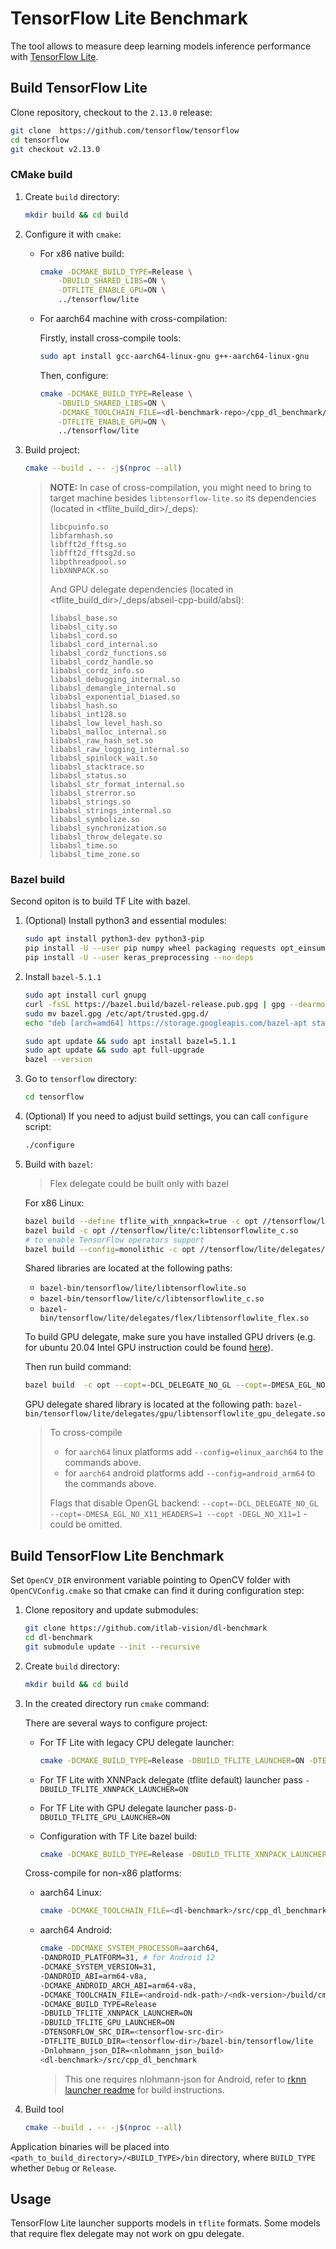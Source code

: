 # TensorFlow Lite Benchmark

The tool allows to measure deep learning models inference performance with [TensorFlow Lite][tflite].

## Build TensorFlow Lite

Clone repository, checkout to the `2.13.0` release:

```bash
git clone  https://github.com/tensorflow/tensorflow
cd tensorflow
git checkout v2.13.0
```

### CMake build

1. Create `build` directory:

    ```bash
    mkdir build && cd build
    ```

1. Configure it with `cmake`:

    - For x86 native build:

        ```bash
        cmake -DCMAKE_BUILD_TYPE=Release \
            -DBUILD_SHARED_LIBS=ON \
            -DTFLITE_ENABLE_GPU=ON \
            ../tensorflow/lite
        ```

    - For aarch64 machine with cross-compilation:

        Firstly, install cross-compile tools:

        ```bash
        sudo apt install gcc-aarch64-linux-gnu g++-aarch64-linux-gnu
        ```

        Then, configure:

        ```bash
        cmake -DCMAKE_BUILD_TYPE=Release \
            -DBUILD_SHARED_LIBS=ON \
            -DCMAKE_TOOLCHAIN_FILE=<dl-benchmark-repo>/cpp_dl_benchmark/cmake/aarch64_toolchain.cmake \
            -DTFLITE_ENABLE_GPU=ON \
            ../tensorflow/lite
        ```

1. Build project:

    ```bash
    cmake --build . -- -j$(nproc --all)
    ```

    > **NOTE:**
   > In case of cross-compilation, you might need to bring to target machine
   > besides `libtensorflow-lite.so` its dependencies (located in <tflite_build_dir>/_deps):
   > ```
    >libcpuinfo.so
    >libfarmhash.so
    >libfft2d_fftsg.so
    >libfft2d_fftsg2d.so
    >libpthreadpool.so
    >libXNNPACK.so
    >```
    >And GPU delegate dependencies (located in <tflite_build_dir>/_deps/abseil-cpp-build/absl):
   >```
    >libabsl_base.so
    >libabsl_city.so
    >libabsl_cord.so
    >libabsl_cord_internal.so
    >libabsl_cordz_functions.so
    >libabsl_cordz_handle.so
    >libabsl_cordz_info.so
    >libabsl_debugging_internal.so
    >libabsl_demangle_internal.so
    >libabsl_exponential_biased.so
    >libabsl_hash.so
    >libabsl_int128.so
    >libabsl_low_level_hash.so
    >libabsl_malloc_internal.so
    >libabsl_raw_hash_set.so
    >libabsl_raw_logging_internal.so
    >libabsl_spinlock_wait.so
    >libabsl_stacktrace.so
    >libabsl_status.so
    >libabsl_str_format_internal.so
    >libabsl_strerror.so
    >libabsl_strings.so
    >libabsl_strings_internal.so
    >libabsl_symbolize.so
    >libabsl_synchronization.so
    >libabsl_throw_delegate.so
    >libabsl_time.so
    >libabsl_time_zone.so
    >```

>

### Bazel build

Second opiton is to build TF Lite with bazel.

1. (Optional) Install python3 and essential modules:

    ```bash
    sudo apt install python3-dev python3-pip    
    pip install -U --user pip numpy wheel packaging requests opt_einsum
    pip install -U --user keras_preprocessing --no-deps
    ```

1. Install `bazel-5.1.1`

    ```bash
    sudo apt install curl gnupg
    curl -fsSL https://bazel.build/bazel-release.pub.gpg | gpg --dearmor > bazel.gpg
    sudo mv bazel.gpg /etc/apt/trusted.gpg.d/
    echo "deb [arch=amd64] https://storage.googleapis.com/bazel-apt stable jdk1.8" | sudo tee /etc/apt/sources.list.d/bazel.list
    
    sudo apt update && sudo apt install bazel=5.1.1
    sudo apt update && sudo apt full-upgrade
    bazel --version
    ```

1. Go to `tensorflow` directory:

    ```bash
    cd tensorflow
    ```

1. (Optional) If you need to adjust build settings, you can call `configure` script:

    ```bash
    ./configure
    ```

1. Build with `bazel`:
    > Flex delegate could be built only with bazel

   For x86 Linux:

    ```bash
    bazel build --define tflite_with_xnnpack=true -c opt //tensorflow/lite:libtensorflowlite.so
    bazel build -c opt //tensorflow/lite/c:libtensorflowlite_c.so
    # to enable TensorFlow operators support
    bazel build --config=monolithic -c opt //tensorflow/lite/delegates/flex:tensorflowlite_flex
    ```

    Shared libraries are located at the following paths:

    * `bazel-bin/tensorflow/lite/libtensorflowlite.so`
    * `bazel-bin/tensorflow/lite/c/libtensorflowlite_c.so`
    * `bazel-bin/tensorflow/lite/delegates/flex/libtensorflowlite_flex.so`

    To build GPU delegate, make sure you have installed GPU drivers (e.g. for ubuntu 20.04 Intel GPU instruction could be
   found [here][gpu-drivers]).

   Then run build command:

    ```bash
    bazel build  -c opt --copt=-DCL_DELEGATE_NO_GL --copt=-DMESA_EGL_NO_X11_HEADERS=1 --copt -DEGL_NO_X11=1 //tensorflow/lite/delegates/gpu:libtensorflowlite_gpu_delegate.so
    ```
    GPU delegate shared library is located at the following
   path: `bazel-bin/tensorflow/lite/delegates/gpu/libtensorflowlite_gpu_delegate.so`

   > To cross-compile
   > * for `aarch64` linux platforms add `--config=elinux_aarch64` to the commands above.
   > * for `aarch64` android platforms add `--config=android_arm64` to the commands above.
   >
   > Flags that disable OpenGL backend: `--copt=-DCL_DELEGATE_NO_GL
   > --copt=-DMESA_EGL_NO_X11_HEADERS=1 --copt -DEGL_NO_X11=1` - could
   > be omitted.

## Build TensorFlow Lite Benchmark

Set `OpenCV_DIR` environment variable pointing to OpenCV folder with `OpenCVConfig.cmake`
so that cmake can find it during configuration step:

1. Clone repository and update submodules:

    ```bash
    git clone https://github.com/itlab-vision/dl-benchmark
    cd dl-benchmark
    git submodule update --init --recursive
    ```

1. Create `build` directory:

    ```bash
    mkdir build && cd build
    ```

1. In the created directory run `cmake` command:

    There are several ways to configure project:

    - For TF Lite with legacy CPU delegate launcher:

         ```bash
         cmake -DCMAKE_BUILD_TYPE=Release -DBUILD_TFLITE_LAUNCHER=ON -DTENSORFLOW_SRC_DIR=<tensorflow-src-dir> -DTFLITE_BUILD_DIR=<tflite-build-dir> <dl-benchmark>/src/cpp_dl_benchmark
         ```

    - For TF Lite with XNNPack delegate (tflite default) launcher pass `-DBUILD_TFLITE_XNNPACK_LAUNCHER=ON`

    - For TF Lite with GPU delegate launcher pass`-D-DBUILD_TFLITE_GPU_LAUNCHER=ON`

    - Configuration with TF Lite bazel build:
        ```bash
        cmake -DCMAKE_BUILD_TYPE=Release -DBUILD_TFLITE_XNNPACK_LAUNCHER=ON -DTENSORFLOW_SRC_DIR=<tensorflow-src-dir> -DTFLITE_BUILD_DIR=<tensorflow-dir>/bazel-bin/tensorflow/lite <dl-benchmark>/src/cpp_dl_benchmark
        ```

    Cross-compile for non-x86 platforms:

    - aarch64 Linux:

        ```bash
        cmake -DCMAKE_TOOLCHAIN_FILE=<dl-benchmark>/src/cpp_dl_benchmark/cmake/aarch64_toolchain.cmake -DCMAKE_BUILD_TYPE=Release -DBUILD_TFLITE_XNNPACK_LAUNCHER=ON -DBUILD_TFLITE_GPU_LAUNCHER=ON -DTENSORFLOW_SRC_DIR=<tensorflow-src-dir> -DTFLITE_BUILD_DIR=<tensorflow-dir>/bazel-bin/tensorflow/lite <dl-benchmark>/src/cpp_dl_benchmark
        ```

    - aarch64 Android:
        ```bash
        cmake -DDCMAKE_SYSTEM_PROCESSOR=aarch64,
        -DANDROID_PLATFORM=31, # for Android 12
        -DCMAKE_SYSTEM_VERSION=31,
        -DANDROID_ABI=arm64-v8a,
        -DCMAKE_ANDROID_ARCH_ABI=arm64-v8a,
        -DCMAKE_TOOLCHAIN_FILE=<android-ndk-path>/<ndk-version>/build/cmake/android.toolchain.cmake
        -DCMAKE_BUILD_TYPE=Release
        -DBUILD_TFLITE_XNNPACK_LAUNCHER=ON
        -DBUILD_TFLITE_GPU_LAUNCHER=ON
        -DTENSORFLOW_SRC_DIR=<tensorflow-src-dir>
        -DTFLITE_BUILD_DIR=<tensorflow-dir>/bazel-bin/tensorflow/lite
        -Dnlohmann_json_DIR=<nlohmann_json_build>
        <dl-benchmark>/src/cpp_dl_benchmark
        ```
        >This one requires nlohmann-json for Android, refer to [rknn launcher readme][nlohman-json-build] for build instructions.

1. Build tool

    ```bash
    cmake --build . -- -j$(nproc --all)
    ```

Application binaries will be placed into `<path_to_build_directory>/<BUILD_TYPE>/bin` directory, where `BUILD_TYPE`
whether `Debug` or `Release`.

## Usage

TensorFlow Lite launcher supports models in `tflite` formats. Some models that require flex delegate may not work on gpu
delegate.

<!-- LINKS -->
[tflite]: https://www.tensorflow.org/lite

[gpu-drivers]: https://dgpu-docs.intel.com/installation-guides/ubuntu/ubuntu-focal.html

[nlohman-json-build]: ../rknn_launcher/README.md
